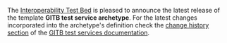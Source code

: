 The [Interoperability Test Bed](https://joinup.ec.europa.eu/collection/interoperability-test-bed-repository/solution/interoperability-test-bed) is pleased to announce the latest release of the template **GITB test service archetype**. For the latest changes incorporated into the archetype's definition check the [change history section](https://www.itb.ec.europa.eu/docs/services/latest/changelog/) of the [GITB test services documentation](https://www.itb.ec.europa.eu/docs/services/latest/).